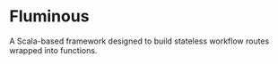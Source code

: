 # Fluminous
A Scala-based framework designed to build stateless workflow routes wrapped into functions.
